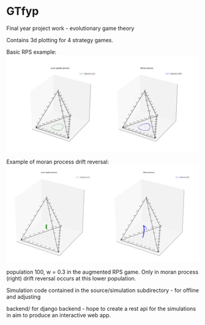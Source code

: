 # GTfyp
Final year project work - evolutionary game theory 


Contains 3d plotting for 4 strategy games.

Basic RPS example: 
![alt text](source/simulation/images/rps.png)





Example of moran process drift reversal:
![alt text](source/simulation/images/moran-drift.png)



population 100, w = 0.3 in the augmented RPS game. Only in moran process (right) drift reversal occurs at this lower population.



Simulation code contained in the source/simulation subdirectory - for offline and adjusting

backend/ for django backend - hope to create a rest api for the simulations in aim to produce an interactive web app.